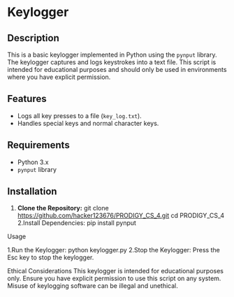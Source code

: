 # Keylogger

## Description

This is a basic keylogger implemented in Python using the `pynput` library. The keylogger captures and logs keystrokes into a text file. This script is intended for educational purposes and should only be used in environments where you have explicit permission.

## Features

- Logs all key presses to a file (`key_log.txt`).
- Handles special keys and normal character keys.

## Requirements

- Python 3.x
- `pynput` library

## Installation

1. **Clone the Repository:**
   git clone https://github.com/hacker123676/PRODIGY_CS_4.git
   cd PRODIGY_CS_4
2.Install Dependencies:
pip install pynput

Usage

1.Run the Keylogger:
python keylogger.py
2.Stop the Keylogger:
Press the Esc key to stop the keylogger.

Ethical Considerations
This keylogger is intended for educational purposes only. Ensure you have explicit permission to use this script on any system. Misuse of keylogging software can be illegal and unethical.
